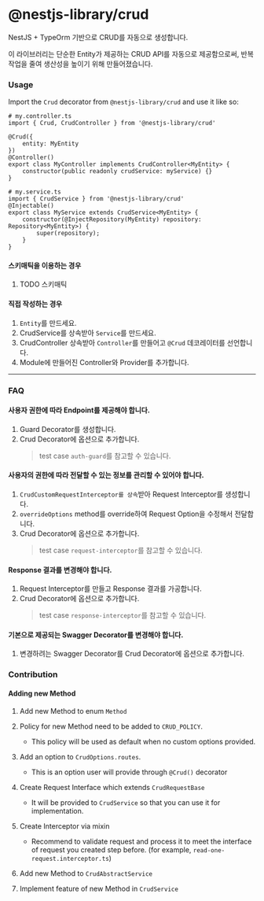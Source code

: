 # @nestjs-library/crud

NestJS + TypeOrm 기반으로 CRUD를 자동으로 생성합니다.

이 라이브러리는 단순한 Entity가 제공하는 CRUD API를 자동으로 제공함으로써,
반복 작업을 줄여 생산성을 높이기 위해 만들어졌습니다.

### Usage

Import the `Crud` decorator from `@nestjs-library/crud` and use it like so:

```
# my.controller.ts
import { Crud, CrudController } from '@nestjs-library/crud'

@Crud({
    entity: MyEntity
})
@Controller()
export class MyController implements CrudController<MyEntity> {
    constructor(public readonly crudService: myService) {}
}

# my.service.ts
import { CrudService } from '@nestjs-library/crud'
@Injectable()
export class MyService extends CrudService<MyEntity> {
    constructor(@InjectRepository(MyEntity) repository: Repository<MyEntity>) {
        super(repository);
    }
}
```

#### 스키매틱을 이용하는 경우

1. TODO 스키매틱

#### 직접 작성하는 경우

1. `Entity`를 만드세요.
2. CrudService를 상속받아 `Service`를 만드세요.
3. CrudController 상속받아 `Controller`를 만들어고 `@Crud` 데코레이터를 선언합니다.
4. Module에 만들어진 Controller와 Provider를 추가합니다.

---

### FAQ

#### 사용자 권한에 따라 Endpoint를 제공해야 합니다.

1. Guard Decorator를 생성합니다.
2. Crud Decorator에 옵션으로 추가합니다.
    > test case `auth-guard`를 참고할 수 있습니다.

#### 사용자의 권한에 따라 전달할 수 있는 정보를 관리할 수 있어야 합니다.

1. `CrudCustomRequestInterceptor를 상속`받아 Request Interceptor를 생성합니다.
2. `overrideOptions` method를 override하여 Request Option을 수정해서 전달합니다.
3. Crud Decorator에 옵션으로 추가합니다.
    > test case `request-interceptor`를 참고할 수 있습니다.

#### Response 결과를 변경해야 합니다.

1. Request Interceptor를 만들고 Response 결과를 가공합니다.
2. Crud Decorator에 옵션으로 추가합니다.
    > test case `response-interceptor`를 참고할 수 있습니다.

#### 기본으로 제공되는 Swagger Decorator를 변경해야 합니다.

1. 변경하려는 Swagger Decorator를 Crud Decorator에 옵션으로 추가합니다.

### Contribution

#### Adding new Method

1. Add new Method to enum `Method`

2. Policy for new Method need to be added to `CRUD_POLICY`.

    - This policy will be used as default when no custom options provided.

3. Add an option to `CrudOptions.routes`.

    - This is an option user will provide through `@Crud()` decorator

4. Create Request Interface which extends `CrudRequestBase`

    - It will be provided to `CrudService` so that you can use it for implementation.

5. Create Interceptor via mixin

    - Recommend to validate request and process it to meet the interface of request you created step before. (for example, `read-one-request.interceptor.ts`)

6. Add new Method to `CrudAbstractService`

7. Implement feature of new Method in `CrudService`
